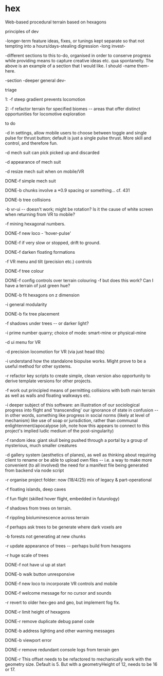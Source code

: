 # hex
Web-based procedural terrain based on hexagons

principles of dev

-longer-term feature ideas, fixes, or tunings
    kept separate so that not tempting into a 
    hours/days-stealing digression -long invest-

-different sections to this to-do, organised in order to 
    conserve progress while providing means to capture
    creative ideas etc. qua spontaneity. The above is
    an example of a section that I would like. I should
    -name them- here.

-section -deeper general dev-

triage

1: -f steep gradient prevents locomotion

2: -f refactor terrain for specified biomes -- areas that offer
    distinct opportunities for locomotive exploration



to do

-d in settings, allow mobile users to choose
    between toggle and single pulse for thrust
    button; default is just a single pulse
    thrust. More skill and control, and
    therefore fun.

-d mech suit can pick picked up and discarded

-d appearance of mech suit

-d resize mech suit when on mobile/VR

DONE-f simple mech suit

DONE-b chunks involve a *0.9 spacing or something... cf. 431

DONE-b tree collisions

-b vr-ui -- doesn't work; might be rotation? Is it the cause of 
    white screen when returning from VR to mobile?

-f mining hexagonal numbers.

DONE-f new loco - 'hover-pulse'

DONE-f if very slow or stopped, drift to ground.

DONE-f darken floating formations

-f VR menu and tilt (precision etc.) controls

DONE-f tree colour

DONE-f config controls over terrain colouring
    -f but does this work? Can I have a terrain of just green hue?

DONE-b fit hexagons on z dimension

-i general modularity

DONE-b fix tree placement

-f shadows under trees -- or darker light?

-i prime number quarry; choice of mode: smart-mine or physical-mine

-d ui menu for VR

-d precision locomotion for VR (via just head tilts)

-i understand how the standalone biopulse works. Might prove
    to be a useful method for other systems.

-r refactor key scripts to create simple, clean version
    also opportunity to derive template versions for other projects.

-f work out principled means of permitting collisions with both
    main terrain as well as walls and floating walkways etc.

-i deeper subject of this software: an illustration of our
    sociological progress into flight and 'transcending' our
    ignorance of state in confusion -- in other words, something
    like progress in social norms (likely at level of mechanism)
    like use of soap or jurisdiction, rather than communal 
    enlightenment/apocalypse (oh, note how this appears to
    connect to this project's implied ludic medium of the
    post-singularity)

-f random idea: giant skull being pushed through a portal by
    a group of mysterious, much smaller creatures

-d gallery system (aesthetics of planes), as well as thinking about
    requiring client to rename or be able to upload own files --
    i.e. a way to make more convenient (to all involved) the need
    for a manifest file being generated from backend via node script

-r organise project folder: now (18/4/25) mix of legacy & part-operational

-f floating islands, deep caves

-f fun flight (skilled hover flight, embedded in futurology)

-f shadows from trees on terrain.

-f rippling bioluminescence across terrain

-f perhaps ask trees to be generate where dark voxels are

-b forests not generating at new chunks

-r update appearance of trees -- perhaps build from hexagons

-r huge scale of trees

DONE-f not have ui up at start

DONE-b walk button unresponsive

DONE-f new loco to incorporate VR controls and mobile

DONE-f welcome message for no cursor and sounds

-r revert to older hex-geo and geo, but implement fog fix.

DONE-r limit height of hexagons

DONE-r remove duplicate debug panel code

DONE-b address lighting and other warning messages

DONE-b viewport error

DONE-r remove redundant console logs from terrain gen

DONE-r  This offset needs to be refactored to mechanically
    work with the geometry size. Default is 5. But with
    a geometryHeight of 12, needs to be 16 or 17.